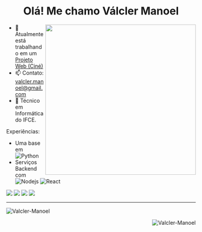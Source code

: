 <h1 align="center">Olá! Me chamo Válcler Manoel</h1>
<img src="https://raw.githubusercontent.com/MicaelliMedeiros/micaellimedeiros/master/image/computer-illustration.png" min-width="400px" max-width="400px" width="400px" align="right">

- 🔭 Atualmente está trabalhando em um [Projeto Web (Ciné)]([https://github.com/Sapucai-Socket](https://github.com/Sapucai-Socket/New-Website-Movie.git))
- 📫 Contato: valcler.manoel@gmail.com
- 🌱 Técnico em Informática do IFCE.

<p align="left">
Experiências:
  
* Uma base em ![Python](https://img.shields.io/badge/-Python-2E333D?style=flat&logo=python)
* Serviços Backend com ![Nodejs](https://img.shields.io/badge/-Node.js-2E333D?style=flat&logo=node.js) ![React](https://img.shields.io/badge/-React-2E333D?style=flat&logo=react)
</p>

<div> 
  <a href="https://www.linkedin.com/in/valcler-manoel/" target="_blank"><img src="https://img.shields.io/badge/-LinkedIn-%230077B5?style=for-the-badge&logo=linkedin&logoColor=white" target="_blank"></a> 
  <a href="https://www.instagram.com/valcler.manoel/" target="_blank"><img src="https://img.shields.io/badge/-Instagram-%23E4405F?style=for-the-badge&logo=instagram&logoColor=white" target="_blank"></a>
  <a href="https://replit.com/@ValclerManoel/" target="_blank"><img src="https://img.shields.io/badge/-Replit-%23FFA550?style=for-the-badge&logo=replit&logoColor=white" target="_blank"></a>
  <a href = "mailto:valcler.manoel@gmail.com"><img src="https://img.shields.io/badge/-Gmail-%23333?style=for-the-badge&logo=gmail&logoColor=white" target="_blank"></a>
</div>

<hr>
<p>&nbsp;<img align="left" src="https://github-readme-stats.vercel.app/api?username=Valcler-Manoel&show_icons=true&locale=en" alt="Valcler-Manoel" /></p>
<p><img align="right" src="https://github-readme-stats.vercel.app/api/top-langs?username=Valcler-Manoel&show_icons=true&border_radius=20&locale=en&layout=compact" alt="Valcler-Manoel" /></p>



